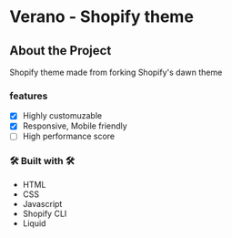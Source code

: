 # Verano - Shopify theme 

## About the Project 

Shopify theme made from forking Shopify's dawn theme 

### features

- [x] Highly customuzable
- [x] Responsive, Mobile friendly
- [ ] High performance score

### 🛠️ Built with 🛠️ 

- HTML
- CSS 
- Javascript
- Shopify CLI
- Liquid

